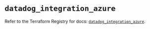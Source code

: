 # `datadog_integration_azure`

Refer to the Terraform Registry for docs: [`datadog_integration_azure`](https://registry.terraform.io/providers/datadog/datadog/3.63.0/docs/resources/integration_azure).

